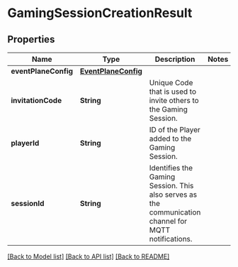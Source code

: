 # GamingSessionCreationResult

## Properties
Name | Type | Description | Notes
------------ | ------------- | ------------- | -------------
**eventPlaneConfig** | [**EventPlaneConfig**](EventPlaneConfig.md) |  | 
**invitationCode** | **String** | Unique Code that is used to invite others to the Gaming Session. | 
**playerId** | **String** | ID of the Player added to the Gaming Session. | 
**sessionId** | **String** | Identifies the Gaming Session. This also serves as the communication channel for MQTT notifications. | 

[[Back to Model list]](../README.md#documentation-for-models) [[Back to API list]](../README.md#documentation-for-api-endpoints) [[Back to README]](../README.md)


